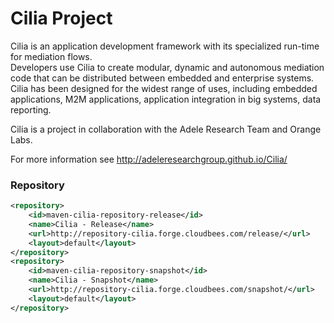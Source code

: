 Cilia Project
=============
Cilia is an application development framework with its specialized run-time for mediation flows.  
Developers use Cilia to create modular, dynamic and autonomous mediation code that can be distributed between embedded and enterprise systems. 
Cilia has been designed for the widest range of uses, including embedded applications, M2M applications, application integration in big systems, data reporting. 

Cilia is a project in collaboration with the Adele Research Team and Orange Labs.

For more information see http://adeleresearchgroup.github.io/Cilia/

### Repository 
  	
```xml
<repository>
	<id>maven-cilia-repository-release</id>
	<name>Cilia - Release</name>
	<url>http://repository-cilia.forge.cloudbees.com/release/</url>
	<layout>default</layout>
</repository>
<repository>
	<id>maven-cilia-repository-snapshot</id>
	<name>Cilia - Snapshot</name>
	<url>http://repository-cilia.forge.cloudbees.com/snapshot/</url>
	<layout>default</layout>
</repository>
```
